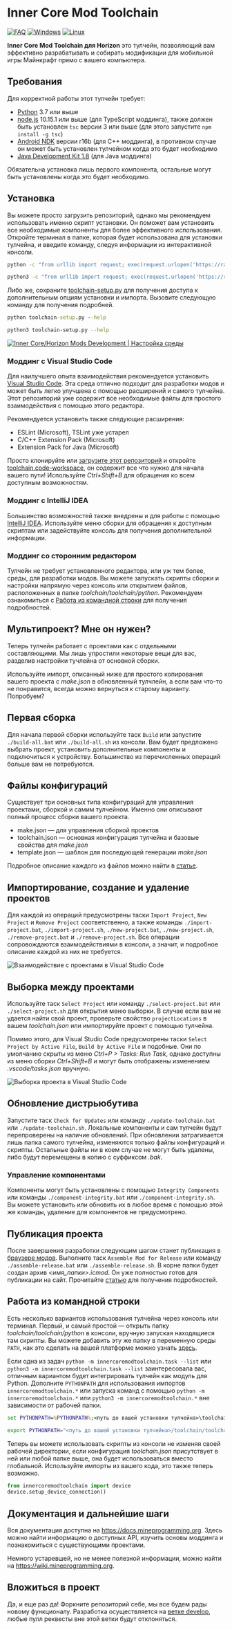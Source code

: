 # Inner Core Mod Toolchain

[![FAQ](https://img.shields.io/badge/разобраться-FAQ-888888?style=for-the-badge)](FAQ-ru.md)
[![Windows](https://img.shields.io/badge/windows-совместимо-blue?style=for-the-badge&logo=windows&logoColor=white)](README-ru.md)
[![Linux](https://img.shields.io/badge/linux-совместимо-yellowgreen?style=for-the-badge&logo=linux&logoColor=white)](README-ru.md)

**Inner Core Mod Toolchain для Horizon** это тулчейн, позволяющий вам эффективно разрабатывать и собирать модификации для мобильной игры Майнкрафт прямо с вашего компьютера.

## Требования

Для корректной работы этот тулчейн требует:

- [Python](https://www.python.org/) 3.7 или выше
- [node.js](https://nodejs.org/en/) 10.15.1 или выше (для TypeScript моддинга), также должен быть установлен `tsc` версии 3 или выше (для этого запустите `npm install -g tsc`)
- [Android NDK](https://github.com/android/ndk/wiki/Unsupported-Downloads#r16b) версии r16b (для C++ моддинга), в противном случае он может быть установлен тулчейном когда это будет необходимо
- [Java Development Kit 1.8](https://adoptium.net/temurin/releases/?version=8) (для Java моддинга)

Обязательна установка лишь первого компонента, остальные могут быть установлены когда это будет необходимо.

## Установка

Вы можете просто загрузить репозиторий, однако мы рекомендуем использовать именно скрипт установки. Он поможет вам установить все необходимые компоненты для более эффективного использования. Откройте терминал в папке, которая будет использована для установки тулчейна, и введите команду, следуя информации из интерактивной консоли.

```bat
python -c "from urllib import request; exec(request.urlopen('https://raw.githubusercontent.com/zheka2304/innercore-mod-toolchain/master/toolchain-setup.py').read().decode('utf-8'))"
```

```sh
python3 -c "from urllib import request; exec(request.urlopen('https://raw.githubusercontent.com/zheka2304/innercore-mod-toolchain/master/toolchain-setup.py').read().decode('utf-8'))"
```

Либо же, сохраните [toolchain-setup.py](https://raw.githubusercontent.com/zheka2304/innercore-mod-toolchain/master/toolchain-setup.py) для получения доступа к дополнительным опциям установки и импорта. Вызовите следующую команду для получения подробней.

```bat
python toolchain-setup.py --help
```

```sh
python3 toolchain-setup.py --help
```

[![Inner Core/Horizon Mods Development | Настройка среды](.github/environment.jpg)](https://www.youtube.com/watch?v=ofwKkRYh97k)

### Моддинг с Visual Studio Code

Для наилучшего опыта взаимодействия рекомендуется установить [Visual Studio Code](https://code.visualstudio.com/download). Эта среда отлично подходит для разработки модов и может быть легко улучшена с помощью расширений и самого тулчейна. Этот репозиторий уже содержит все необходимые файлы для простого взаимодействия с помощью этого редактора.

Рекомендуется установить также следующие расширения:

- ESLint (Microsoft), TSLint уже устарел
- C/C++ Extension Pack (Microsoft)
- Extension Pack for Java (Microsoft)

Просто клонируйте или [загрузите этот репозиторий](https://github.com/zheka2304/innercore-mod-toolchain/archive/refs/heads/master.zip) и откройте [toolchain.code-workspace](toolchain.code-workspace), он содержит все что нужно для начала вашего пути! Используйте *Ctrl+Shift+B* для обращения ко всем доступным возможностям.

### Моддинг с IntelliJ IDEA

Большинство возможностей также внедрены и для работы с помощью [IntelliJ IDEA](https://www.jetbrains.com/ru-ru/idea/download/). Используйте меню сборки для обращения к доступным скриптам или задействуйте консоль для получения дополнительной информации.

### Моддинг со сторонним редактором

Тулчейн не требует установленного редактора, или уж тем более, среды, для разработки модов. Вы можете запускать скрипты сборки и настройки напрямую через консоль или открытием файлов, расположенных в папке *toolchain/toolchain/python*. Рекомендуем ознакомиться с [Работа из командной строки](#работа-из-командной-строки) для получения подробностей.

## Мультипроект? Мне он нужен?

Теперь тулчейн работает с проектами как с отдельными составляющими. Мы лишь упростили некоторые вещи для вас, разделив настройки тучлейна от основной сборки.

Используйте импорт, описанный ниже для простого копирования вашего проекта с *make.json* в обновленный тулчлейн, а если вам что-то не понравится, всегда можно вернуться к старому варианту. Попробуем?

## Первая сборка

Для начала первой сборки используйте таск `Build` или запустите `./build-all.bat` или `./build-all.sh` из консоли. Вам будет предложено выбрать проект, установить дополнительные компоненты и подключиться к устройству. Большинство из перечисленных операций больше вам не потребуются.

## Файлы конфигураций

Существует три основных типа конфигураций для управления проектами, сборкой и самим тулчейном. Именно они описывают полный процесс сборки вашего проекта.

- make.json — для управления сборкой проектов
- toolchain.json — основная конфигурация тулчейна и базовые свойства для *make.json*
- template.json — шаблон для последующей генерации *make.json*

Подробное описание каждого из файлов можно найти в [статье](CONFIG-ru.md).

## Импортирование, создание и удаление проектов

Для каждой из операций предусмотрены таски `Import Project`, `New Project` и `Remove Project` соответственно, а также команды `./import-project.bat`, `./import-project.sh`, `./new-project.bat`, `./new-project.sh`, `./remove-project.bat` и `./remove-project.sh`. Все операции сопровождаются взаимодействиями в консоли, а значит, и подробное описание каждой из них не требуется.

![Взаимодействие с проектами в Visual Studio Code](.github/project-management.jpg)

## Выборка между проектами

Используйте таск `Select Project` или команду `./select-project.bat` или `./select-project.sh` для открытия меню выборки. В случае если вам не удается найти свой проект, проверьте свойство `projectLocations` в вашем *toolchain.json* или импортируйте проект с помощью тулчейна.

Помимо этого, для Visual Studio Code предусмотрены таски `Select Project by Active File`, `Build by Active File` и подобные. Они по умолчанию скрыты из меню *Ctrl+P > Tasks: Run Task*, однако доступны из меню сборки *Ctrl+Shift+B* и могут быть отображены изменением *.vscode/tasks.json* вручную.

![Выборка проекта в Visual Studio Code](.github/project-selection.jpg)

## Обновление дистрьюбутива

Запустите таск `Check for Updates` или команду `./update-toolchain.bat` или `./update-toolchain.sh`. Локальные компоненты и сам тулчейн будут перепроверены на наличие обновлений. При обновлении затрагивается лишь папка самого тулчейна, изменяются только файлы конфигураций и скрипты. Остальные файлы ни в коем случае не могут быть удалены, либо будут перемещены в копию с суффиксом *.bak*.

### Управление компонентами

Компоненты могут быть установлены с помощью `Integrity Components` или команды `./component-integrity.bat` или `./component-integrity.sh`. Вы можете установить или обновить их в любое время с помощью этой же команды, удаление для компонентов не предусмотрено.

## Публикация проекта

После завершения разработки следующим шагом станет публикация в [браузере модов](https://icmods.mineprogramming.org/). Выполните таск `Assemble Mod for Release` или команду `./assemble-release.bat` или `./assemble-release.sh`. В корне папки будет создан архив *<имя_папки>.icmod*. Он уже полностью готов для публикации на сайт. Прочитайте [статью](https://github.com/zheka2304/InnerCore/blob/master/developer-guide-ru.md) для получения подробностей.

## Работа из командной строки

Есть несколько вариантов использования тулчейна через консоль или терминал. Первый, и самый простой — открыть папку *toolchain/toolchain/python* в консоли, вручную запуская находящиеся там скрипты. Вы можете добавить эту же папку в переменную среды `PATH`, как это сделать на вашей платформе можно узнать [здесь](https://www.java.com/ru/download/help/path.html).

Если одна из задач `python -m innercoremodtoolchain.task --list` или `python3 -m innercoremodtoolchain.task --list` заинтересовала вас, отличным вариантом будет интегрировать тулчейн как модуль для Python. Дополните `PYTHONPATH` для использования импортов `innercoremodtoolchain.*` или запуска команд с помощью `python -m innercoremodtoolchain.*` или `python3 -m innercoremodtoolchain.*` вне зависимости от рабочей папки.

```bat
set PYTHONPATH=%PYTHONPATH%;<путь до вашей установки тулчейна>\toolchain\toolchain\python
```

```sh
export PYTHONPATH="<путь до вашей установки тулчейна>/toolchain/toolchain/python":$PYTHONPATH
```

Теперь вы можете использовать скрипты из консоли не изменяя своей рабочей директории, если конфигурация *toolchain.json* присутствует в ней или любой папке выше, она будет использоваться вместо глобальной. Используйте импорты из вашего кода, это также теперь возможно.

```py
from innercoremodtoolchain import device
device.setup_device_connection()
```

## Документация и дальнейшие шаги

Вся документация доступна на <https://docs.mineprogramming.org>. Здесь можно найти информацию о доступных API, изучить основы моддинга и познакомиться с существующими проектами.

Немного устаревшей, но не менее полезной информации, можно найти на <https://wiki.mineprogramming.org>.

## Вложиться в проект

Да, и еще раз да! Форкните репозиторий себе, мы все будем рады новому функционалу. Разработка осуществляется на [ветке develop](https://github.com/zheka2304/innercore-mod-toolchain/tree/develop), любые пулл реквесты вне этой ветки будут отклоняться.
